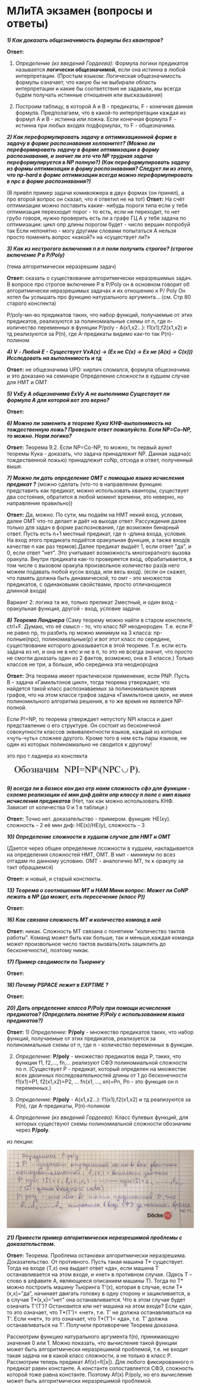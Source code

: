 # МЛиТА экзамен (вопросы и ответы)

***1) Как доказать общезначимость формулы без кванторов?***

**Ответ:**
1) *Определение (из введений Гордеева):* Формула логики предикатов называется **логически общезначимой**, если она истинна в любой интерпретации.
(Простым языком: Логическая общезначимость формулы означает, что какую бы ни выбирали область интерпретации и какие бы соответствия не задавали, мы всегда будем получать истинные отношения или высказывания)

2) Построим таблицу, в которой A и B - предикаты, F - конечная данная формула. Предполагаем, что в какой-то интерпретации каждая из формул A и B - истинна или ложна. Если конечная формула F - истинна при любых входях подформулах, то F - общезначима.

***2) Как переформулировать задачу в оптимизационной форме в задачу в форме распознавания хелпанитет? (Можно ли переформировать задачу в форме оптимизации в форму распознавания, и значит ли это что NP трудная задача переформулируется в NP полную?) (Как переформулировать задачу из формы оптимизации в форму распознавания? Следует ли из этого, что np-hard в форме оптимизации всегда можно переформулировать в npc в форме распознавания?)***

(Я привёл пример задачи комивояжера в двух формах (он принял), а про второй вопрос он сказал, что я ответил не на тот)
**Ответ:** На счёт оптимизации
можно поставить какие- нибудь пороги
типа если у тебя оптимизация перехходит порог - то есть, если не переходит, то нет
грубо говоря, нужно проверить 
есть ли а графе ГЦ
А у тебя задача по оптимизации: цикл опр длины
порогом будет - число вершин
попробуй так
Если непонятно - могу другими словами попытаться
А нельзя просто поменять вопрос «какой?» на «существует ли?»

***3) Как из нестрогого включения п в п поли получить строгое? (строгое включение P в P/Poly)***

(тема алгоритмически неразрешим задач)

**Ответ:** сказать о существовании алгоритмически неразрешимых задач.
В вопросе про строгое включение P в P/Poly он в основном говорит об алгоритмически неразрешимых задачах и их отношению к P/ Poly
Он хотел бы услышать про функцию натурального аргумента... (см. Стр 80 старого конспекта)


P/poly-мн-во предикатов таких, что набор функций, получаемые от этих предикатов, реализуются за полиномиальные схемы от n, где n-количество переменных в функции
P/poly - A(x1,x2...): f1(x1),f2(x1,x2) и тд реализуются за P(n), где A-предикаты
видимо как-то так
P(n)-полином

***4) V - Любой
Е - Существует
VxA(x) -> (Ex не C(x) -> Ex не (A(x) -> C(x)))
Исследовать на выполнимость и тд***

**Ответ:** не общезначима
UPD: кирпич сломался, формула общезначима и это доказано на семинаре
Определение сложности в худшем случае для НМТ и ОМТ

***5) VxEy A общезначима
ExVy A не выполнима
Сущестаует ли формула А для которой вот это верно?***

**Ответ:**

***6) Можно ли заменить в теореме Кука КНФ-выполнимость на тождественную ложь?
Проверьте ответ пожалуйста. Если NP=Co-NP, то можно.
Норм логика?***

**Ответ:** Теорема 9.2.  Если NP=Co-NP, то можно, тк первый аункт теоремы Кука - доказать, что задача принадлежит NP. Данная задача(с тождественной ложью) принадлежит coNp, отсюда и ответ, полученный выше.

***7) Можно ли дать определение ОМТ с помощью языка исчисления предикат ?***
(можно сделать (что-то в направлении функцию представить как предикат, можно использовать кванторы, существует два состояния, обратится в любой момент времени, это неверно, но направление правильно))

**Ответ:** Да, можно.  По сути, мы подаём на НМТ некий вход, условия, далее ОМТ что-то делает и даёт на выходе ответ. Рассуждения далее только для задач в форме распознования, где возможен бинарный ответ.
Пусть есть n+1 местный предикат, где n -длина входа, условия. На вход этого предиката подаётся оракульная функция, а также вход(в качестве n как раз термов).Далее предикат выдаёт 1, если ответ "да", и 0, если ответ "нет". Это учитывает возможность многократного вызова оракула. Внутри предиката как-то проверяется вход, обрабатывается, в том числе с вызовом оракула произвольное количество раз(в него можем подавать любой кусок входа, или весь вход).
(если он скажет, что память должна быть динамической, то омт -  это множестов предикатов, с одинаковыми свойствами, просто отличающиеся длинной входа)

Вариант 2: логика та же, только преликат 2местный, и один вход - оракульная функция, другой - вход, условие задачи.

***8) Теорема Ланднера***
(Саму теорему можно найти в старом конспекте, ctrl+F. Думаю, что её смысл - то, что класс NP неоднороден. Т.е. если P не равно np, то разбить np можно минимум на 3 класса: np-полные(npc), полиномиальные(p) и вот этот класс по середине, существование которого доказывается в этой теореме. Т.е. если есть задача из нп, и она не в нпс и не в п, то это не всегда значит, что просто не смогли доказать один из 2 фактов, возможно, она в 3 классе.) Только классов не три, а больше, ибо серединка эта неоднородна

**Ответ:** 
Эта теорема имеет практическое применение, если PNP. Пусть B – задача «Гамильтонов цикл», тогда теорема утверждает, что найдется такой класс распознаваемых за полиномиальное время графов, что на этом классе графов задача «Гамильтонов цикл», не имея полиномильного алгоритма решения, в то же время не является NP-полной.

Если P!=NP, то теорема утверждает непустоту NPI класса и дает
представление о его структуре. Он состоит из бесконечной совокупности
классов эквивалентности языков, каждый из которых «чуть-чуть» сложнее
другого. Кроме того в нем есть пары языков, ни один из которых
полиномиально не сводится к другому!
 
это про т ладнера из конспекта

![картиночка из лекций](https://github.com/Medvate/mlita_exam/blob/45/images/image.png)

***9) всегда ли в базисе кон диз отр наим сложность сфэ для функции - схаема реализации её мин днф
дайти опр классу п поле с имп языка исчисления предикатов***
(Нет, так как можно использовать КНФ. Зависит от количества 0 и 1 в таблице.)

**Ответ:** Точно нет. доказательство - примером. функция: НЕ(xy). сложность - 2
её мин днф: НЕ(х)\/НЕ(у), сложность - 3


***10) Определение сложности в худшем случае для НМТ и ОМТ***

(Дается через общее определение лсожности в худшем, накладывается на определения сложностей НМТ, ОМТ. В нмт - минимум по всез отгадам по данному условию. ОМТ - аналогично МТ, тк к оракулу за такт обращаемся)

**Ответ:** и новый, и старый конспекты.


***13) Теорема о соотношении МТ и НАМ
Мини вопрос: Может ли CoNP лежать в NP (да может, есть пересечение (класс P))***

**Ответ:**


***16) Как связана сложность МТ и количество команд в ней***

**Ответ:** никак. Сложность МТ связана с понятием "количество тактов работы". Команд может быть как больше, так и меньше,каждая команда может произвольное число тактов вызвать(хоть зациклить до бесконечности), поэтому никак.

***17) Пример сводимости по Тьюрингу***

**Ответ:**

***18) Почему PSPACE лежит в EXPTIME ?***

**Ответ:**

***20) Дать определение класса P/Poly при помощи исчисления предикатов? (Определить понятие P/Poly с использованием языка предикатов?)***

**Ответ:** 1) *Определение:* **P/poly** - множество предикатов таких, что набор функций, получаемые от этих предикатов, реализуется за полиномиальные схемы от n, где n - количество переменных в функции.

2) *Определение:* **P/poly** - множество предикатов вида P, таких, что функции f1, f2,..., fn,... реализуют СФЭ полиномиальной сложности по n. (Существует P - предикат, который определен на множестве всех двоичных последовательностей длины от 1 до бесконечности f1(x1)=P1, f2(x1,x2)=P2, ... fn(x1, ..., xn)=Pn,  Pn - это функция он n переменных.)

3) *Определение:* **P/poly** - A(x1,x2...): f1(x1),f2(x1,x2) и тд реализуются за P(n), где A-предикаты, P(n)-полином

4) *Определение (из введений Гордеева):* Класс булевых функций, для которых существуют схемы полиномиальной сложности обозначим через **P/poly**.

из лекции: 

![пполи через предикаты](https://github.com/Medvate/mlita_exam/blob/45/images/%D0%BF%D0%BF%D0%BE%D0%BB%D0%B8%20%D1%87%D0%B5%D1%80%D0%B5%D0%B7%20%D0%BF%D1%80%D0%B5%D0%B4%D0%B8%D0%BA%D0%B0%D1%82%D1%8B.png)

***21) Привести пример алгоритмически неразрешимой проблемы с доказательством.***

**Ответ:**  Теорема. Проблема остановки алгоритмически неразрешима.
Доказательство. От противного. Пусть такая машина T* существует. Тогда на входе (T,x) она выдает ответ «да», если машина Т останавливается на этом входе, и «нет» в противном случае. (Здесь Т – слово в алфавите А, являющееся описанием машины Т). Тогда по Т* можно построить машину Тьюринга T’(x), которая в случае, если T*(x,x)=”да”, начинает двигать головку в одну сторону и зацикливается, а в случае T*(x,x)=”нет” она останавливается. Что в этом случае будет означать T’(T’)? Остановится или нет машина на этом входе? Если «да», то это означает, что T*(T’)= «нет», т.е. T’ не должна останавливаться на T’. Если «нет», то это означает, что T*(T’)= «да», т.е. T’  должна останавливаться на T’.
Получили противоречие
Теорема доказана.


Рассмотрим функцию натурального аргумента f(n), принимающую значения 0 или 1. Можно показать, что вычисление такой функции может быть алгоритмически неразрешимой проблемой, т.е. не входит такая задача ни в какой класс сложности, а не только в класс P. Рассмотрим теперь предикат Af(x)=f(|x|). Для любого фиксированного n предикат равен константе. А константе сопоставляется СФЭ, сложность которой тоже равна константе. Поэтому  Af(x)  P/poly, но  его вычисление может быть алгоритмически неразрешимой проблемой.



